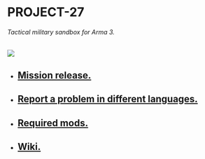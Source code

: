 # PROJECT-27
######  Tactical military sandbox for Arma 3.
![](https://user-images.githubusercontent.com/52146881/80862688-743a3980-8cba-11ea-9eaf-5bc3545e8633.png)
* ## [Mission release.](https://github.com/eugene27r/PROJECT-27/releases)
* ## [Report a problem in different languages.](https://github.com/eugene27r/PROJECT-27/issues)
* ## [Required mods.](https://github.com/eugene27r/PROJECT-27/wiki/Required-mods.)
* ## [Wiki.](https://github.com/eugene27r/PROJECT-27/wiki)
